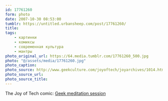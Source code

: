 ```yaml
---
id: 17761260
form: photo
date: 2007-10-30 08:53:00
tumblr: https://untitled.urbansheep.com/post/17761260/
title:
tags:
    - картинки
    - комиксы
    - современная культура
    - мантры
photo_original_url: https://64.media.tumblr.com/17761260_500.jpg
photo: "@/assets/media/17761260.jpg"
photo_caption:
photo_source: http://www.geekculture.com/joyoftech/joyarchives/1014.html
photo_source_url:
photo_source_title:
---
```


<p>The Joy of Tech comic: <a href="http://www.geekculture.com/joyoftech/joyarchives/1014.html">Geek meditation session</a></p>
